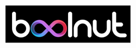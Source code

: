 <p align="center"><a href="https://www.angyaltech.com/" target="_blank"><img src="https://raw.githubusercontent.com/boolnut/boolnut/development/assets/img/logo.png" width="400"></a></p>
